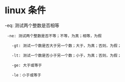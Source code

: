 ﻿# linux 条件
-eq: 测试两个整数是否相等

 

     -ne: 测试两个整数是否不等；不等，为真；相等，为假

       -gt: 测试一个数是否大于另一个数；大于，为真；否则，为假；

       -lt: 测试一个数是否小于另一个数；小于，为真；否则，为假；

       -ge: 大于或等于

       -le：小于或等于      




